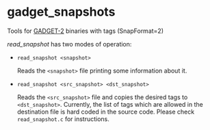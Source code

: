# gadget_snapshots
Tools for [GADGET-2](http://wwwmpa.mpa-garching.mpg.de/gadget/) binaries with tags (SnapFormat=2)

*read_snapshot* has two modes of operation:

- `read_snapshot <snapshot>`
  
  Reads the `<snapshot>` file printing some information about it.

- `read_snapshot <src_snapshot> <dst_snapshot>`

  Reads the `<src_snapshot>` file and copies the desired tags to
  `<dst_snapshot>`. Currently, the list of tags which are allowed in the
  destination file is hard coded in the source code. Please check
  `read_snapshot.c` for instructions.
